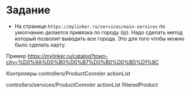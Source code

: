# Задание

* На странице `https://mylinker.ru/services/main-services` по умолчанию делается привязка по городу (ip).
Надо сделать метод который позволит выводить все города. Это для того чтобы можно было сделать карту.

Пример
https://mylinker.ru/catalog?town-city=%D0%9A%D0%B0%D0%B7%D0%B0%D0%BD%D1%8C

Контрллеры
controllers/ProductConroler actionList

controllers/services/ProductConroler actionList filteredProduct



